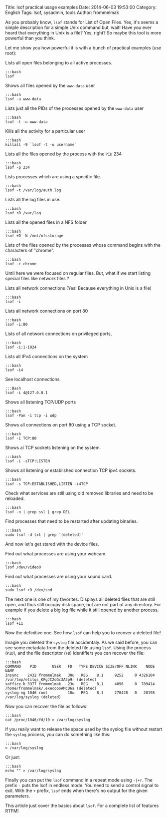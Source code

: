 Title: lsof practical usage examples 
Date: 2014-06-03 19:53:00
Category: English
Tags: lsof, sysadmin, tools 
Author: frommelmak

As you probably know, `lsof` stands for List of Open Files. Yes, it's seems a simple description for a simple Unix command but, wait! Have you ever heard that everything in Unix is a file? Yes, right? So maybe this tool is more powerful than you think.

Let me show you how powerful it is with a bunch of practical examples (use root):

Lists all open files belonging to all active processes.

    :::bash
    lsof

Shows all files opened by the `www-data` user 

    :::bash
    lsof -u www-data 

Lists just all the PIDs of the processes opened by the `www-data` user

    :::bash
    lsof -t -u www-data

Kills all the activity for a particular user

    :::bash
    killall -9 `lsof -t -u username`

Lists all the files opened by the process with the `PID` 234

    :::bash
    lsof -p 234

Lists processes which are using a specific file.

    :::bash
    lsof -t /var/log/auth.log 

Lists all the log files in use.

    :::bash
    lsof +D /var/log

Lists all the opened files in a NFS folder

    :::bash 
    lsof +D -N /mnt/nfsstorage

Lists of the files opened by the processes whose command begins with the characters of "chrome".

    :::bash
    lsof -c chrome

Until here we were focused on regular files. But, what if we start listing special files like network files ?

Lists all network connections (Yes! Because everything in Unix is a file)

    :::bash
    lsof -i 

Lists all network connections on port 80

    :::bash
    lsof -i:80

Lists of all network connections on privileged ports,

    :::bash
    lsof -i:1-1024

Lists all IPv4 connections on the system

    :::bash
    lsof -i4

See localhost connections.

    :::Bash
    lsof -i 4@127.0.0.1 

Shows all listening TCP/UDP ports

    :::bash
    lsof -Pan -i tcp -i udp

Shows all connections on port 80 using a TCP socket.

    :::bash
    lsof -i TCP:80

Shows al TCP sockets listening on the system.

    :::bash
    lsof -i -sTCP:LISTEN

Shows all listening or established connection TCP ipv4 sockets.

    :::bash
    lsof -s TCP:ESTABLISHED,LISTEN -i4TCP

Check what services are still using old removed libraries and need to be reloaded.

    :::bash
    lsof -n | grep ssl | grep DEL

Find processes that need to be restarted after updating binaries.

    :::bash
    sudo lsof -d txt | grep '(deleted)'

And now let's get stared with the device files.

Find out what processes are using your webcam.

    :::bash
    lsof /dev/video0

Find out what processes are using your sound card.

    :::bash
    sudo lsof +D /dev/snd

The next one is one of my favorites. Displays all deleted files that are still open, and thus still occupy disk space, but are not part of any directory.
For example if you delete a big log file while it still opened by another process.

    :::bash
    lsof +L1

Now the definitive one. See how `lsof` can help you to recover a deleted file!

Imagie you deleted the `syslog` file accidentaly. As we said before, you can see some metadata from the deleted file using `lsof`.
Using the process (`PID`), and the file descriptor (`FD`) identifiers you can recover the file:

    :::bash
    COMMAND    PID       USER   FD   TYPE DEVICE SIZE/OFF NLINK    NODE NAME
    insync    2432 frommelmak   30u   REG    8,1     9252     0 4326104 /var/tmp/etilqs_KFgJC2dGc3A3p9r (deleted)
    soffice.b 3377 frommelmak   23u   REG    8,1     4096     0  789414 /home/frommelmak/.execoooAMcD6a (deleted)
    syslog-ng 1046 root         10w   REG    8,1     278428   0   20198 /var/log/syslog (deleted)

Now you can recover the file as follows:

    :::bash
    cat /proc/1046/fd/10 > /var/log/syslog

If you really want to release the space used by the syslog file without restart the `syslog` process, you can do something like this:

    :::bash
    > /var/log/syslog

Or just:

    :::bash
    echo "" > /var/log/syslog

Finally you can put the `lsof` command in a repeat mode using `-|+r`. The prefix `-` puts the lsof in endless mode. You need to send a control signal to exit.
With the `+` prefix, `lsof` ends when there's no output for the given parameters.

This article just cover the basics about `lsof`. For a complete list of features RTFM!
